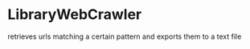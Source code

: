 LibraryWebCrawler
=================

retrieves urls matching a certain pattern and exports them to a text file
